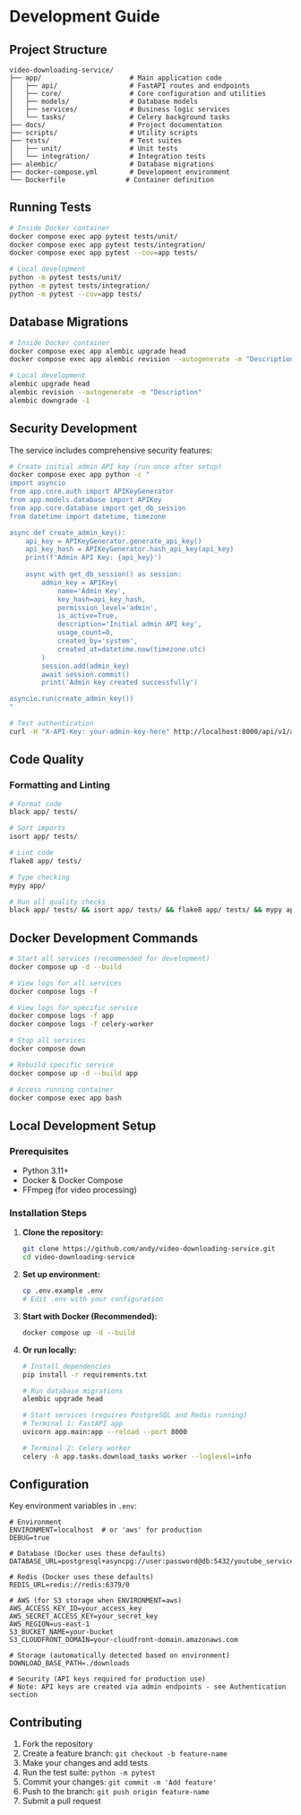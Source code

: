 # Development Guide

## Project Structure

```
video-downloading-service/
├── app/                      # Main application code
│   ├── api/                  # FastAPI routes and endpoints
│   ├── core/                 # Core configuration and utilities
│   ├── models/               # Database models
│   ├── services/             # Business logic services
│   └── tasks/                # Celery background tasks
├── docs/                     # Project documentation
├── scripts/                  # Utility scripts
├── tests/                    # Test suites
│   ├── unit/                 # Unit tests
│   └── integration/          # Integration tests
├── alembic/                  # Database migrations
├── docker-compose.yml        # Development environment
└── Dockerfile               # Container definition
```

## Running Tests

```bash
# Inside Docker container
docker compose exec app pytest tests/unit/
docker compose exec app pytest tests/integration/
docker compose exec app pytest --cov=app tests/

# Local development
python -m pytest tests/unit/
python -m pytest tests/integration/
python -m pytest --cov=app tests/
```

## Database Migrations

```bash
# Inside Docker container
docker compose exec app alembic upgrade head
docker compose exec app alembic revision --autogenerate -m "Description"

# Local development
alembic upgrade head
alembic revision --autogenerate -m "Description"
alembic downgrade -1
```

## Security Development

The service includes comprehensive security features:

```bash
# Create initial admin API key (run once after setup)
docker compose exec app python -c "
import asyncio
from app.core.auth import APIKeyGenerator
from app.models.database import APIKey
from app.core.database import get_db_session
from datetime import datetime, timezone

async def create_admin_key():
    api_key = APIKeyGenerator.generate_api_key()
    api_key_hash = APIKeyGenerator.hash_api_key(api_key)
    print(f'Admin API Key: {api_key}')
    
    async with get_db_session() as session:
        admin_key = APIKey(
            name='Admin Key',
            key_hash=api_key_hash,
            permission_level='admin',
            is_active=True,
            description='Initial admin API key',
            usage_count=0,
            created_by='system',
            created_at=datetime.now(timezone.utc)
        )
        session.add(admin_key)
        await session.commit()
        print('Admin key created successfully')

asyncio.run(create_admin_key())
"

# Test authentication
curl -H "X-API-Key: your-admin-key-here" http://localhost:8000/api/v1/admin/api-keys
```

## Code Quality

### Formatting and Linting
```bash
# Format code
black app/ tests/

# Sort imports
isort app/ tests/

# Lint code
flake8 app/ tests/

# Type checking
mypy app/

# Run all quality checks
black app/ tests/ && isort app/ tests/ && flake8 app/ tests/ && mypy app/
```

## Docker Development Commands

```bash
# Start all services (recommended for development)
docker compose up -d --build

# View logs for all services
docker compose logs -f

# View logs for specific service
docker compose logs -f app
docker compose logs -f celery-worker

# Stop all services
docker compose down

# Rebuild specific service
docker compose up -d --build app

# Access running container
docker compose exec app bash
```

## Local Development Setup

### Prerequisites
- Python 3.11+
- Docker & Docker Compose
- FFmpeg (for video processing)

### Installation Steps

1. **Clone the repository:**
   ```bash
   git clone https://github.com/andy/video-downloading-service.git
   cd video-downloading-service
   ```

2. **Set up environment:**
   ```bash
   cp .env.example .env
   # Edit .env with your configuration
   ```

3. **Start with Docker (Recommended):**
   ```bash
   docker compose up -d --build
   ```

4. **Or run locally:**
   ```bash
   # Install dependencies
   pip install -r requirements.txt
   
   # Run database migrations
   alembic upgrade head
   
   # Start services (requires PostgreSQL and Redis running)
   # Terminal 1: FastAPI app
   uvicorn app.main:app --reload --port 8000
   
   # Terminal 2: Celery worker
   celery -A app.tasks.download_tasks worker --loglevel=info
   ```

## Configuration

Key environment variables in `.env`:

```env
# Environment
ENVIRONMENT=localhost  # or 'aws' for production
DEBUG=true

# Database (Docker uses these defaults)
DATABASE_URL=postgresql+asyncpg://user:password@db:5432/youtube_service

# Redis (Docker uses these defaults)
REDIS_URL=redis://redis:6379/0

# AWS (for S3 storage when ENVIRONMENT=aws)
AWS_ACCESS_KEY_ID=your_access_key
AWS_SECRET_ACCESS_KEY=your_secret_key
AWS_REGION=us-east-1
S3_BUCKET_NAME=your-bucket
S3_CLOUDFRONT_DOMAIN=your-cloudfront-domain.amazonaws.com

# Storage (automatically detected based on environment)
DOWNLOAD_BASE_PATH=./downloads

# Security (API keys required for production use)
# Note: API keys are created via admin endpoints - see Authentication section
```

## Contributing

1. Fork the repository
2. Create a feature branch: `git checkout -b feature-name`
3. Make your changes and add tests
4. Run the test suite: `python -m pytest`
5. Commit your changes: `git commit -m 'Add feature'`
6. Push to the branch: `git push origin feature-name`
7. Submit a pull request